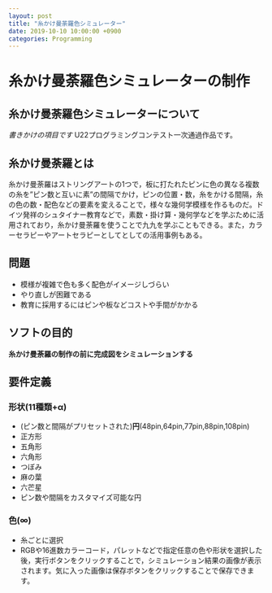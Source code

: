 ```yaml
---
layout: post
title: "糸かけ曼荼羅色シミュレーター"
date: 2019-10-10 10:00:00 +0900
categories: Programming
---
```


# 糸かけ曼荼羅色シミュレーターの制作
## 糸かけ曼荼羅色シミュレーターについて
*書きかけの項目です*
U22プログラミングコンテスト一次通過作品です。

## 糸かけ曼荼羅とは
糸かけ曼荼羅はストリングアートの1つで，板に打たれたピンに色の異なる複数の糸を”ピン数と互いに素”の間隔でかけ，ピンの位置・数，糸をかける間隔，糸の色の数・配色などの要素を変えることで，様々な幾何学模様を作るものだ。ドイツ発祥のシュタイナー教育などで，素数・掛け算・幾何学などを学ぶために活用されており，糸かけ曼荼羅を使うことで九九を学ぶこともできる。また，カラーセラピーやアートセラピーとしてとしての活用事例もある。

## 問題
- 模様が複雑で色も多く配色がイメージしづらい
- やり直しが困難である
- 教育に採用するにはピンや板などコストや手間がかかる

## ソフトの目的
**糸かけ曼荼羅の制作の前に完成図をシミュレーションする**

## 要件定義

### 形状(11種類+α)
- (ピン数と間隔がプリセットされた)**円**(48pin,64pin,77pin,88pin,108pin)
- 正方形
- 五角形
- 六角形
- つぼみ
- 麻の葉
- 六芒星
- ピン数や間隔をカスタマイズ可能な円

### 色(∞)
- 糸ごとに選択
- RGBや16進数カラーコード，パレットなどで指定任意の色や形状を選択した後，実行ボタンをクリックすることで，シミュレーション結果の画像が表示されます。気に入った画像は保存ボタンをクリックすることで保存できます。